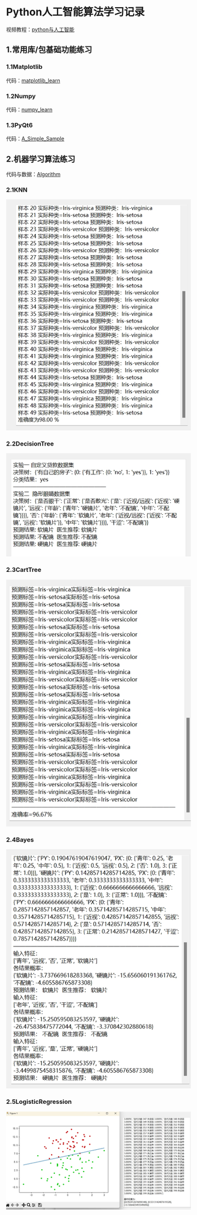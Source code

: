 ﻿# Python人工智能算法学习记录
视频教程：[python与人工智能](https://www.bilibili.com/video/BV1KZ4y1c7Eb/)
## 1.常用库/包基础功能练习
### 1.1Matplotlib
代码：[matplotlib_learn](https://github.com/Cakeeeeey/Algorithm-Learning-Notes/tree/main/%E4%BA%BA%E5%B7%A5%E6%99%BA%E8%83%BD_%E7%AE%97%E6%B3%95%E7%AF%87_%E6%95%99%E7%A8%8B%E4%BD%9C%E4%B8%9A/matplotlib_learn)
### 1.2Numpy
代码：[numpy_learn](https://github.com/Cakeeeeey/Algorithm-Learning-Notes/tree/main/%E4%BA%BA%E5%B7%A5%E6%99%BA%E8%83%BD_%E7%AE%97%E6%B3%95%E7%AF%87_%E6%95%99%E7%A8%8B%E4%BD%9C%E4%B8%9A/numpy_learn)
### 1.3PyQt6
代码：[A_Simple_Sample](https://github.com/Cakeeeeey/Algorithm-Learning-Notes/tree/main/PyQT6_%E6%95%99%E7%A8%8B%E4%BD%9C%E4%B8%9A/A_Simple_Sample)
## 2.机器学习算法练习
代码与数据：[Algorithm](https://github.com/Cakeeeeey/Algorithm-Learning-Notes/tree/main/%E4%BA%BA%E5%B7%A5%E6%99%BA%E8%83%BD_%E7%AE%97%E6%B3%95%E7%AF%87_%E6%95%99%E7%A8%8B%E4%BD%9C%E4%B8%9A/Algorithm)
### 2.1KNN
![ ](image/KNN.png)
### 2.2DecisionTree
![ ](image/DecisionTree.png)
### 2.3CartTree
![ ](image/CartTree.png)
### 2.4Bayes
![ ](image/Bayes.png)
### 2.5LogisticRegression
![ ](image/LogisticRegression.png)

